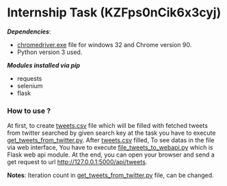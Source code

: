 # Internship Task (KZFps0nCik6x3cyj)

***Dependencies***:
* [chromedriver.exe](./chromedriver.exe) file for windows 32 and Chrome version 90.
* Python version 3 used.

***Modules installed via pip***
* requests
* selenium
* flask

### How to use ?

At first, to create [tweets.csv](./tweets.csv) file which will be filled with fetched tweets from twitter searched by given search key at the task you have to execute [get_tweets_from_twitter.py](./get_tweets_from_twitter.py). After [tweets.csv](tweets.csv) filled, To see datas in the file via web interface, You have to execute [file_tweets_to_webapi.py](./file_tweets_to_webapi.py) which is Flask web api module. At the end, you can open your browser and send a get request to url http://127.0.0.1:5000/api/tweets.

**Notes**: Iteration count in [get_tweets_from_twitter.py](./get_tweets_from_twitter.py) file, can be changed.
